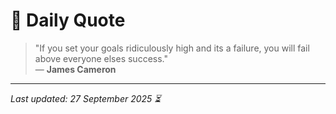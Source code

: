 # 📜 Daily Quote

> "If you set your goals ridiculously high and its a failure, you will fail above everyone elses success."  
> — **James Cameron**

---

_Last updated: 27 September 2025 ⏳_
